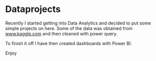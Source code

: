 # Dataprojects

Recently I started getting into Data Analytics and decided to put some simple projects on here. Some of the data was obtained from www.kaggle.com and then cleaned with power query.

To finish it off I have then created dashboards with Power BI. 

Enjoy
